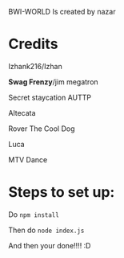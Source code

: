 BWI-WORLD Is created by nazar

# Credits
Izhank216/Izhan

**Swag Frenzy**/jim megatron

Secret staycation AUTTP

Altecata

Rover The Cool Dog

Luca

MTV Dance

# Steps to set up:

Do `npm install` 

Then do `node index.js`

And then your done!!!! :D
